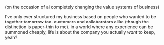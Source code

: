 (on the occasion of ai completely changing the value systems of business)

I’ve only ever structured my business based on people who wanted to be together tomorrow too. customers and collaborators alike (though the distinction is paper-thin to me). in a world where any experience can be summoned cheaply, life is about the company you actually *want* to keep, yeah?
